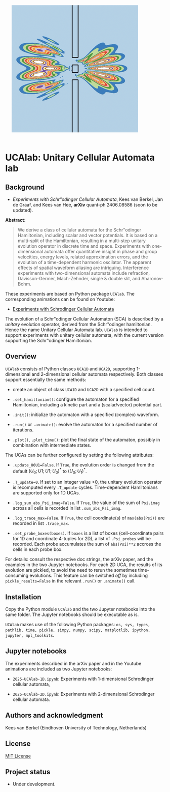 <img src="images/double-slit.png" style="width:400px; margin-left: 20px; margin-bottom: 20px;">

# UCAlab: Unitary Cellular Automata lab

## Background

* *Experiments with Schr\"odinger Cellular Automata*,
  Kees van Berkel, Jan de Graaf, and Kees van Hee,
  **arXiv** quant-ph 2406.08586 (soon to be updated).

**Abstract:**

> We derive a class of cellular automata for the Schr\"odinger Hamiltonian,
including scalar and vector potentials.
It is based on a multi-split of the Hamiltonian,
resulting in a multi-step unitary evolution operator in discrete time and space.
Experiments with one-dimensional automata offer quantitative insight
in phase and group velocities, energy levels, related approximation errors,
and the evolution of a time-dependent harmonic oscilator.
The apparent effects of spatial waveform aliasing are intriguing.
Interference experiments with two-dimensional automata include refraction,
Davisson-Germer, Mach-Zehnder, single \& double slit, and Aharonov-Bohm.

These experiments are based on Python package `UCAlab`.
The corresponding animations can be found on Youtube:

* [Experiments with Schrodinger Cellular Automata](https://www.youtube.com/results?search_query=%22schrodinger%22+cellular+automata)

The evolution of a Schr\"odinger Cellular Automaton (SCA) is described 
by a *unitary* evolution operator, derived from the Schr\"odinger hamiltonian.
Hence the name Unitary Cellular Automata lab.
`UCAlab` is intended to support experiments with unitary cellular automata,
with the current version supporting the Schr\"odinger Hamiltonian.

## Overview

`UCAlab` consists of Python classes `UCA1D` and `UCA2D`,
supporting 1-dimensional and 2-dimensional cellular automata respectively.
Both classes support essentially the same methods:

* create an object of class `UCA1D` and `UCA2D` with a specified cell count.

* `.set_hamiltonian()`: configure the automaton for a specified Hamiltonian,
  including a kinetic part and a (scalar/vector) potential part.

* `.init()`: initialize the automaton with a specified (complex) waveform.

* `.run()` or `.animate()`: evolve the automaton for a specified number of iterations.

* `.plot()`, `.plot_time()`: plot the final state of the automaton, possibly in combination with intermediate states.

The UCAs can be further configured by setting the following attributes:

* `.update_U0U1=False`.
    If `True`, the evolution order is changed from the default $(U_0; U1; U1; U_0)^*$ to $(U_0;U_1)^*$.
  
* `.T_update=0`.
    If set to an integer value >0, the unitary evolution operator is recomputed every `.T_update` cycles.
    Time-dependent Hamiltonians are supported only for 1D UCAs.

* `.log_sum_abs_Psi_imag=False`.
    If `True`, the value of the sum of `Psi.imag` across all cells is recorded in list  `.sum_abs_Psi_imag`.

* `.log_trace_max=False`.
    If `True`, the cell coordinate(s) of `max(abs(Psi))` are recorded in list `.trace_max`.

* `.set_probe_boxes(boxes)`.
    If `boxes` is a list of boxes (cell-coordinate pairs for 1D and coordinate 4-tuples for 2D),
    a list of `.Psi_probes` will be recorded.
    Each probe accumulates the sum of `abs(Psi)**2` accross the cells in each probe box.

For details: consult the respective doc strings, the arXiv paper, and the examples in the two Jupyter notebooks.
For each 2D UCA, the results of its evolution are pickled, 
to avoid the need to rerun the sometimes time-consuming evolutions.
This feature can be switched *off* by including `pickle_results=False` 
in the relevant `.run()` or `.animate()` call.


## Installation

Copy the Python module `UCAlab` and the two Jupyter notebooks into the same folder.
The Jupyter notebooks should be executable as is.

`UCAlab` makes use of the following Python packages:
`os, sys, types, pathlib, time, pickle, simpy, numpy, scipy, matplotlib, ipython, jupyter, mpl_toolkits`.

## Jupyter notebooks

The experiments described in the arXiv paper and in the Youtube animations 
are included as two Jupyter notebooks:

* `2025-UCAlab-1D.ipynb`: Experiments with 1-dimensional Schrodinger cellular automata,

* `2025-UCAlab-2D.ipynb`: Experiments with 2-dimensional Schrodinger cellular automata.

## Authors and acknowledgment

Kees van Berkel (Eindhoven University of Technology, Netherlands)

## License

[MIT License](LICENSE.txt)

## Project status

* Under development.
